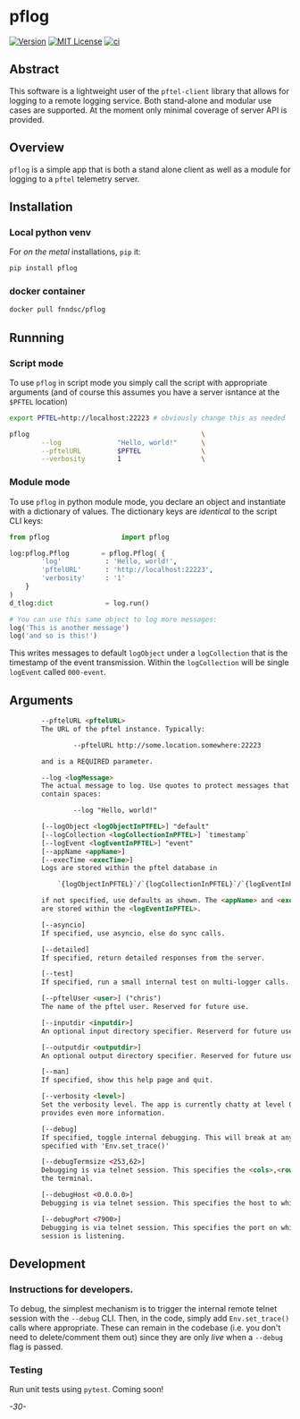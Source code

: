 # pflog

[![Version](https://img.shields.io/docker/v/fnndsc/pflog?sort=semver)](https://hub.docker.com/r/fnndsc/pflog)
[![MIT License](https://img.shields.io/github/license/fnndsc/pflog)](https://github.com/FNNDSC/pflog/blob/main/LICENSE)
[![ci](https://github.com/FNNDSC/pflog/actions/workflows/ci.yml/badge.svg)](https://github.com/FNNDSC/pflog/actions/workflows/build.yml)

## Abstract

This software is a lightweight user of the `pftel-client` library that allows for logging to a remote logging service. Both stand-alone and modular use cases are supported. At the moment only minimal coverage of server API is provided.

## Overview

`pflog` is a simple app that is both a stand alone client as well as a module for logging to a `pftel` telemetry server.


## Installation

### Local python venv

For _on the metal_ installations, `pip` it:

```bash
pip install pflog
```

### docker container

```bash
docker pull fnndsc/pflog
```

## Runnning

### Script mode

To use `pflog` in script mode you simply call the script with appropriate arguments (and of course this assumes you have a server isntance at the `$PFTEL` location)

```bash
export PFTEL=http://localhost:22223 # obviously change this as needed

pflog                                           \
        --log              "Hello, world!"      \
        --pftelURL         $PFTEL               \
        --verbosity        1                    \
```

### Module mode

To use `pflog` in python module mode, you declare an object and instantiate with a dictionary of values. The dictionary keys are _identical_ to the script CLI keys:

```python
from pflog                  import pflog

log:pflog.Pflog        = pflog.Pflog( {
        'log'           : 'Hello, world!',
        'pftelURL'      : 'http://localhost:22223',
        'verbosity'     : '1'
    }
)
d_tlog:dict             = log.run()

# You can use this same object to log more messages:
log('This is another message')
log('and so is this!')

```

This writes messages to default `logObject` under a `logCollection` that is the timestamp of the event transmission. Within the `logCollection` will be single `logEvent` called `000-event`.

## Arguments

```html
        --pftelURL <pftelURL>
        The URL of the pftel instance. Typically:

                --pftelURL http://some.location.somewhere:22223

        and is a REQUIRED parameter.

        --log <logMessage>
        The actual message to log. Use quotes to protect messages that
        contain spaces:

                --log "Hello, world!"

        [--logObject <logObjectInPTFEL>] "default"
        [--logCollection <logCollectionInPFTEL>] `timestamp`
        [--logEvent <logEventInPFTEL>] "event"
        [--appName <appName>]
        [--execTime <execTime>]
        Logs are stored within the pftel database in

            `{logObjectInPFTEL}`/`{logCollectionInPFTEL}`/`{logEventInPFTEL}`

        if not specified, use defaults as shown. The <appName> and <execTime>
        are stored within the <logEventInPFTEL>.

        [--asyncio]
        If specified, use asyncio, else do sync calls.

        [--detailed]
        If specified, return detailed responses from the server.

        [--test]
        If specified, run a small internal test on multi-logger calls.

        [--pftelUser <user>] ("chris")
        The name of the pftel user. Reserved for future use.

        [--inputdir <inputdir>]
        An optional input directory specifier. Reserverd for future use.

        [--outputdir <outputdir>]
        An optional output directory specifier. Reserved for future use.

        [--man]
        If specified, show this help page and quit.

        [--verbosity <level>]
        Set the verbosity level. The app is currently chatty at level 0 and level 1
        provides even more information.

        [--debug]
        If specified, toggle internal debugging. This will break at any breakpoints
        specified with 'Env.set_trace()'

        [--debugTermsize <253,62>]
        Debugging is via telnet session. This specifies the <cols>,<rows> size of
        the terminal.

        [--debugHost <0.0.0.0>]
        Debugging is via telnet session. This specifies the host to which to connect.

        [--debugPort <7900>]
        Debugging is via telnet session. This specifies the port on which the telnet
        session is listening.
```


## Development

### Instructions for developers.

To debug, the simplest mechanism is to trigger the internal remote telnet session with the `--debug` CLI. Then, in the code, simply add `Env.set_trace()` calls where appropriate. These can remain in the codebase (i.e. you don't need to delete/comment them out) since they are only _live_ when a `--debug` flag is passed.

### Testing

Run unit tests using `pytest`. Coming soon!

_-30-_
